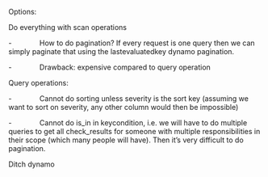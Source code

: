 Options:

Do everything with scan operations

-              How to do pagination? If every request is one query then we can simply paginate that using the lastevaluatedkey dynamo pagination.

-              Drawback: expensive compared to query operation

Query operations:

-              Cannot do sorting unless severity is the sort key (assuming we want to sort on severity, any other column would then be impossible)

-              Cannot do is_in in keycondition, i.e. we will have to do multiple queries to get all check_results for someone with multiple responsibilities in their scope (which many people will have). Then it’s very difficult to do pagination.

Ditch dynamo
